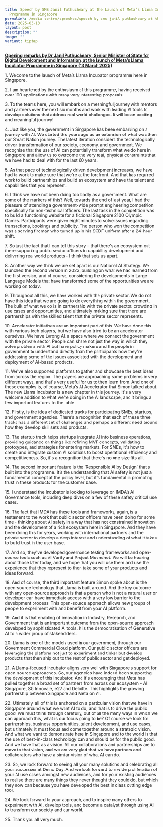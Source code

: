 ```yaml
---
title: Speech by SMS Janil Puthucheary at the Launch of Meta’s Llama Incubator
  Programme in Singapore
permalink: /media-centre/speeches/speech-by-sms-janil-puthucheary-at-the-launch-of-meta-llama-incubator/
date: 2025-03-13
layout: post
description: ""
image: ""
variant: tiptap
---
```

<p><strong><u>Opening remarks by Dr Janil Puthucheary, Senior Minister of State for Digital Development and Information, at the launch of Meta’s Llama Incubator Programme in Singapore (13 March 2025)</u></strong>
</p>
<p>1. Welcome to the launch of Meta’s Llama Incubator programme here in Singapore.</p>
<p>2. I am heartened by the enthusiasm of this programme, having received
over 100 applications with many very interesting proposals.</p>
<p>3. To the teams here, you will embark on a meaningful journey with mentors
and partners over the next six months and work with leading AI tools to
develop solutions that address real world challenges. It will be an exciting
and meaningful journey!</p>
<p>4. Just like you, the government in Singapore has been embarking on a
journey with AI. We started this years ago as an extension of what was
then our Smart Nation journey. The latest iteration considers the technologically
driven transformation of our society, economy, and government. We recognise
that the use of AI can potentially transform what we do here in Singapore
and allow us to overcome the very real, physical constraints that we have
had to deal with for the last 60 years.</p>
<p>5. As that pace of technologically driven development increases, we have
had to work to make sure that we're at the forefront. And that has required
work to build partnerships and build an ecosystem and have the talent and
capabilities that you represent.</p>
<p>6. I think we have not been doing too badly as a government. What are
some of the markers of this? Well, towards the end of last year, I had
the pleasure of attending a government-wide prompt engineering competition
specifically for non-technical officers. The last task in the competition
was to build a functioning website for a fictional Singapore 2100 Olympic
Games. Participants were given eight minutes to solve issues regarding
transactions, bookings and publicity. The person who won the competition
was a serving fireman who turned up in his SCDF uniform after a 24-hour
shift.</p>
<p>7. So just the fact that I can tell this story – that there's an ecosystem
out there supporting public sector officers in capability development and
delivering real world products - I think that sets us apart.</p>
<p>8. Another way we think we are set apart is our National AI Strategy.
We launched the second version in 2023, building on what we had learned
from the first version, and of course, considering the developments in
Large Language Models that have transformed some of the opportunities we
are working on today.</p>
<p>9. Throughout all this, we have worked with the private sector. We do
not have this idea that we are going to do everything within the government.
The bulk of what we do is in partnership with the private sector, crowding
in use cases and opportunities, and ultimately making sure that there are
partnerships with the skilled talent that the private sector represents.</p>
<p>10. Accelerator initiatives are an important part of this. We have done
this with various tech players, but we have also tried to be an accelerator
ourselves. We have Lorong AI, a space where we connect the government with
the private sector. People can share not just the way in which they solve
problems with AI but have policy makers and the people in government to
understand directly from the participants how they're addressing some of
the issues associated with the development and deployment of AI-based products.</p>
<p>11. We've also supported platforms to gather and showcase the best ideas
from across the region. The players are approaching some problems in very
different ways, and that's very useful for us to then learn from. And one
of these examples is, of course, Meta’s AI Accelerator that Simon talked
about. The new Llama Incubator is a new chapter in this journey. It's a
very welcome addition to what we're doing in the AI landscape, and it brings
a few important features to the table.</p>
<p>12. Firstly, is the idea of dedicated tracks for participating SMEs, startups,
and government agencies. There’s a recognition that each of these three
tracks has a different set of challenges and perhaps a different need around
how they develop skill sets and products.</p>
<p>13. The startup track helps startups integrate AI into business operations,
providing guidance on things like refining MVP concepts, validating prototypes,
and strategies for entering markets. For SMEs, it's how to create and integrate
custom AI solutions to boost operational efficiency and competitiveness.
So, it's a recognition that there's no one size fits all.</p>
<p>14. The second important feature is the ‘Responsible AI by Design’ that's
built into the programme. It’s the understanding that AI safety is not
just a fundamental concept at the policy level, but it's fundamental in
promoting trust in these products for the customer base.</p>
<p>15. I understand the Incubator is looking to leverage on IMDA’s AI Governance
tools, including deep dives on a few of these safety critical use cases.</p>
<p>16. The fact that IMDA has these tools and frameworks, again, is a testament
to the work that public sector officers have been doing for some time -
thinking about AI safety in a way that has not constrained innovation and
the development of a rich ecosystem here in Singapore. And they have been
doing this for years, working with international partners and the private
sector to develop a deep interest and understanding of what it takes to
build trust in the user base.</p>
<p>17. And so, they've developed governance testing frameworks and open-source
tools such as AI Verify and Project Moonshot. We will be hearing about
those later today, and we hope that you will use them and use the experience
that they represent to then take some of your products and ideas forward.</p>
<p>18. And of course, the third important feature Simon spoke about is the
open-source technology that Llama is built around. And the key outcome
with any open-source approach is that a person who is not a natural user
or developer can have immediate access with a very low barrier to the development
process. This open-source approach allows new groups of people to experiment
with and benefit from your AI platform.</p>
<p>19. And it is that enabling of innovation in Industry, Research, and Government
that is an important outcome from the open-source approach developed by
sophisticated AI tools. It is the democratisation of Generative AI to a
wider group of stakeholders.</p>
<p>20. Llama is one of the models used in our government, through our Government
Commercial Cloud platform. Our public sector officers are leveraging the
platform not just to experiment and tinker but develop products that then
ship out to the rest of public sector and get deployed.</p>
<p>21. A Llama-focused incubator aligns very well with Singapore's support
for open-source approaches. So, our agencies have indeed been supporting
the development of this incubator. And it's encouraging that Meta has pulled
together a broad set of partners from across our ecosystem - AI Singapore,
SG Innovate, e27 and Deloitte. This highlights the growing partnership
between Singapore and Meta on AI.</p>
<p>22. Ultimately, all of this is anchored on a particular vision that we
have in Singapore around what we want AI to do, and that is to drive the
public good. We must think through carefully, out of all the many ways
in which we can approach this, what is our focus going to be? Of course
we look for partnerships, business opportunities, talent development, and
use cases, but ultimately, it must focus and come together around a strategic
vision. And what we want to demonstrate here in Singapore and to the world
is that the use of best-in-class technology can and should be for the public
good. And we have that as a vision. All our collaborations and partnerships
are to move to that vision, and we are very glad that we have partners
and collaborators who have a similar vision of what AI can do.</p>
<p>23. So, we look forward to seeing all your many solutions and celebrating
all your successes at Demo Day. And we look forward to a wide proliferation
of your AI use cases amongst new audiences, and for your existing audiences
to realise there are many things they never thought they could do, but
which they now can because you have developed the best in class cutting
edge tool.</p>
<p>24. We look forward to your approach, and to inspire many others to experiment
with AI, develop tools, and become a catalyst through using AI to transform
our society and our world.</p>
<p>25. Thank you all very much.</p>
<p></p>